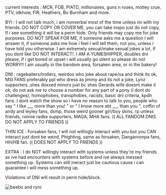current interests : MCR, FOB, P!ATD, millionaires, guns n roses, motley crue, PTV, idkhow, FIR, Heathers, Bo Burnham and more.

BYI : I will not talk much, i am nonverbal most of the time unless im with my friends. DO NOT COPY OR COVER ME, you can take inspo just do not copy, If i see something it will be a perm hide. Only friends may copy me for joke purposes. DO NOT SPEAK FOR ME, if someone asks me a question I will answer it, if someone asks me how i feel I will tell them, not you, unless i have told you otherwise. I am extremely sexual/make sexual jokes a lot, if you dont like DO NOT INTERACT!. I AM A YUMESHIPPER, doubles dni please, if i get bored or upset i will usually go silent so please do not WORRY!! I am usually in the bandom area, forsaken area, or in the bakery!

DNI : ragebaiters/trollers, weirdos who joke about rape/sa and think its ok, MSI FANS preferably ppl who dress as jimmy and its not a joke, Lynz supporters..shes doxxed minors just bc shes Gerards wife doesnt make it ok, do not ask me to choose a number for any part of a pony (i dont do challenges), homophobes, transphobes, racists, basic dni criteria, kpdh fans..I dont watch the show so i have no reason to talk to you, people who say " I like ___ more than you! " or " I know more abt ___ than you ", coffin of andy and leyley fans, dsmp, those weird gooner girl/boy skins, rp unless friends, ronnie radke supporters, MAGA, MHA fans. (( ALL FANDOM DNIS DO NOT APPLY TO FRIENDS ))

THIN ICE : Forsaken fans, I will not willingly interact with you but you CAN interact just dont be weird, Phighting, same as forsaken, Danganronpa fans, HH/HB fan. (( DOES NOT APPLY TO FRIENDS ))

EXTRA : I do NOT willingly interact with systems unless they're my friends as ive had encounters with systems before and ive always messed something up. Systems can still ineract just be cautious cause i can guarantee i will mess something up.

Violations of DNI will result in perm hide/block.

![beebo and ryro](https://github.com/user-attachments/assets/c7f67465-a3c2-46e1-bea4-a059edb1cad1)
